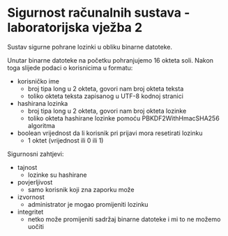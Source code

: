 # Sigurnost računalnih sustava - laboratorijska vježba 2

Sustav sigurne pohrane lozinki u obliku binarne datoteke.

Unutar binarne datoteke na početku pohranjujemo 16 okteta soli.
Nakon toga slijede podaci o korisnicima u formatu:

- korisničko ime
  - broj tipa long u 2 okteta, govori nam broj okteta teksta
  - toliko okteta teksta zapisanog u UTF-8 kodnoj stranici
- hashirana lozinka
  - broj tipa long u 2 okteta, govori nam broj okteta lozinke
  - toliko okteta hashirane lozinke pomoću PBKDF2WithHmacSHA256 algoritma
- boolean vrijednost da li korisnik pri prijavi mora resetirati lozinku
  - 1 oktet (vrijednost ili 0 ili 1)

Sigurnosni zahtjevi:

- tajnost
  - lozinke su hashirane
- povjerljivost
  - samo korisnik koji zna zaporku može
- izvornost
  - administrator je mogao promijeniti lozinku
- integritet
  - netko može promijeniti sadržaj binarne datoteke i mi to ne možemo uočiti
